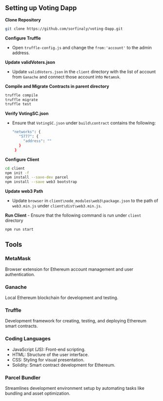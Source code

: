 <h2>Setting up Voting Dapp</h2>

<p><strong>Clone Repository</strong></p>

```bash
git clone https://github.com/sorfinaly/voting-Dapp.git

```
<p><strong>Configure Truffle</strong></p>
<ul>
  <li>Open <code>truffle-config.js</code> and change the <code>from:'account'</code> to the admin address.</li>
</ul>
<p><strong>Update validVoters.json</strong></p>
<ul>
  <li>Update <code>validVoters.json</code> in the <code>client</code> directory with the list of account from <code>Ganache</code> and connect those account into <code>Metamsk</code>.</li>
</ul>
<p><strong>Compile and Migrate Contracts in parent directory</strong></p>

```bash
truffle compile
truffle migrate
truffle test

```

<p><strong>Verify VotingSC.json</strong></p>
<ul>
  <li>Ensure that <code>VotingSC.json</code> under <code>build\contract</code> contains the following:</li>

 ```bash
"networks": {
    "5777": {
      "address": ""
    }
  }

```
</ul>


<p><strong>Configure Client</strong></p>

```bash
cd client
npm init -f
npm install --save-dev parcel
npm install --save web3 bootstrap

```
<p><strong>Update web3 Path</strong></p>
<ul>
  <li>Update <code>browser</code> in <code>client\node_modules\web3\package.json</code> to the path of <code>web3.min.js</code> under <code>client\dist\web3.min.js</code>.</li>
</ul>
<p><strong>Run Client</strong> - Ensure that the following command is run under <code>client</code> directory</p>

```bash
npm run start

```
<h2>Tools</h2>
<h3>MetaMask</h3>
<p>Browser extension for Ethereum account management and user authentication.</p>
<h3>Ganache</h3>
<p>Local Ethereum blockchain for development and testing.</p>
<h3>Truffle</h3>
<p>Development framework for creating, testing, and deploying Ethereum smart contracts.</p>
<h3>Coding Languages</h3>
<ul>
  <li>JavaScript (JS): Front-end scripting.</li>
  <li>HTML: Structure of the user interface.</li>
  <li>CSS: Styling for visual presentation.</li>
  <li>Solidity: Smart contract development for Ethereum.</li>
</ul>
<h3>Parcel Bundler</h3>
<p>Streamlines development environment setup by automating tasks like bundling and asset optimization.</p>
